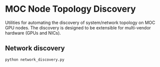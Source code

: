 # MOC Node Topology Discovery
Utilities for automating the discovery of system/network topology on MOC GPU nodes. The discovery is designed to be extensible for multi-vendor hardware (GPUs and NICs).


## Network discovery
```
python network_discovery.py
```
